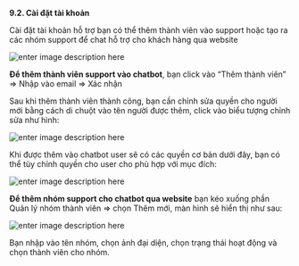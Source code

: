  **9.2. Cài đặt tài khoản**

Cài đặt tài khoản hỗ trợ bạn có thể thêm thành viên vào support hoặc tạo ra các nhóm support để chat hỗ trợ cho khách hàng qua website

![enter image description here](https://static8.muarecdn.com/original/muare/images/2019/11/19/5384464_122.png)

**Để thêm thành viên support vào chatbot**, bạn click vào “Thêm thành viên” => Nhập vào email => Xác nhận

Sau khi thêm thành viên thành công, bạn cần chỉnh sửa quyền cho người mới bằng cách di chuột vào tên người được thêm, click vào biểu tượng chỉnh sửa như hình:

![enter image description here](https://static8.muarecdn.com/original/muare/images/2019/11/19/5384465_123.png)

Khi được thêm vào chatbot user sẽ có các quyền cơ bản dưới đây, bạn có thể tùy chỉnh quyền cho user cho phù hợp với mục đích:

![enter image description here](https://static8.muarecdn.com/original/muare/images/2019/11/19/5384466_124.png)

**Để thêm nhóm support cho chatbot qua website** bạn kéo xuống phần Quản lý nhóm thành viên => chọn Thêm mới, màn hình sẽ hiển thị như sau:

![enter image description here](https://static8.muarecdn.com/original/muare/images/2019/11/19/5384467_125.png)

Bạn nhập vào tên nhóm, chọn ảnh đại diện, chọn trạng thái hoạt động và chọn thành viên cho nhóm.
